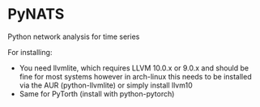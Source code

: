 # PyNATS
Python network analysis for time series

For installing:
- You need llvmlite, which requires LLVM 10.0.x or 9.0.x and should be fine for most systems however in arch-linux this needs to be installed via the AUR (python-llvmlite) or simply install llvm10
- Same for PyTorth (install with python-pytorch)
